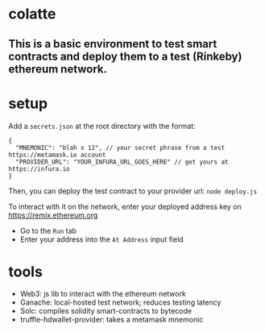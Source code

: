 # colatte
This is a basic environment to test smart contracts and deploy them to a test (Rinkeby) ethereum network.
---

# setup
Add a `secrets.json` at the root directory with the format:
```
{
  "MNEMONIC": "blah x 12", // your secret phrase from a test https://metamask.io account
  "PROVIDER_URL": "YOUR_INFURA_URL_GOES_HERE" // get yours at https://infura.io
}
```

Then, you can deploy the test contract to your provider url:
`node deploy.js`

To interact with it on the network, enter your deployed address key on https://remix.ethereum.org
- Go to the `Run` tab
- Enter your address into the `At Address` input field

# tools
- Web3: js lib to interact with the ethereum network
- Ganache: local-hosted test network; reduces testing latency
- Solc: compiles solidity smart-contracts to bytecode
- truffle-hdwallet-provider: takes a metamask mnemonic
